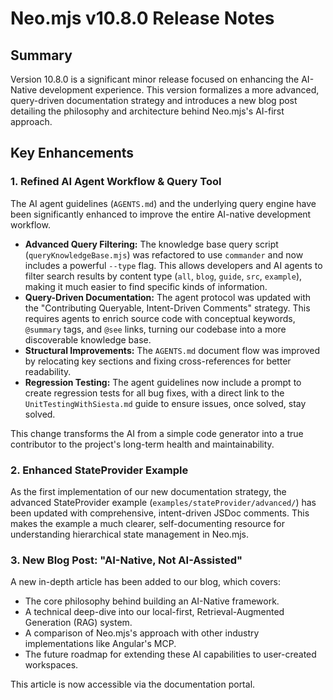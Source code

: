 # Neo.mjs v10.8.0 Release Notes

## Summary

Version 10.8.0 is a significant minor release focused on enhancing the AI-Native development experience. This version formalizes a more advanced, query-driven documentation strategy and introduces a new blog post detailing the philosophy and architecture behind Neo.mjs's AI-first approach.

## Key Enhancements

### 1. Refined AI Agent Workflow & Query Tool

The AI agent guidelines (`AGENTS.md`) and the underlying query engine have been significantly enhanced to improve the entire AI-native development workflow.

-   **Advanced Query Filtering:** The knowledge base query script (`queryKnowledgeBase.mjs`) was refactored to use `commander` and now includes a powerful `--type` flag. This allows developers and AI agents to filter search results by content type (`all`, `blog`, `guide`, `src`, `example`), making it much easier to find specific kinds of information.
-   **Query-Driven Documentation:** The agent protocol was updated with the "Contributing Queryable, Intent-Driven Comments" strategy. This requires agents to enrich source code with conceptual keywords, `@summary` tags, and `@see` links, turning our codebase into a more discoverable knowledge base.
-   **Structural Improvements:** The `AGENTS.md` document flow was improved by relocating key sections and fixing cross-references for better readability.
-   **Regression Testing:** The agent guidelines now include a prompt to create regression tests for all bug fixes, with a direct link to the `UnitTestingWithSiesta.md` guide to ensure issues, once solved, stay solved.

This change transforms the AI from a simple code generator into a true contributor to the project's long-term health and maintainability.

### 2. Enhanced StateProvider Example

As the first implementation of our new documentation strategy, the advanced StateProvider example (`examples/stateProvider/advanced/`) has been updated with comprehensive, intent-driven JSDoc comments. This makes the example a much clearer, self-documenting resource for understanding hierarchical state management in Neo.mjs.

### 3. New Blog Post: "AI-Native, Not AI-Assisted"

A new in-depth article has been added to our blog, which covers:

-   The core philosophy behind building an AI-Native framework.
-   A technical deep-dive into our local-first, Retrieval-Augmented Generation (RAG) system.
-   A comparison of Neo.mjs's approach with other industry implementations like Angular's MCP.
-   The future roadmap for extending these AI capabilities to user-created workspaces.

This article is now accessible via the documentation portal.